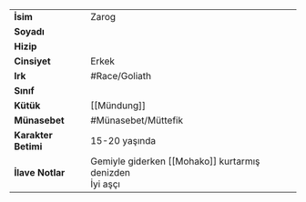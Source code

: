 |  |  |
|---|---|
| **İsim** | Zarog|
| **Soyadı** | |
| **Hizip** | |
| **Cinsiyet** | Erkek|
| **Irk** | #Race/Goliath|
| **Sınıf** | |
| **Kütük** | [[Mündung]]|
| **Münasebet** | #Münasebet/Müttefik|
| **Karakter Betimi** | 15-20 yaşında|
| **İlave Notlar** | Gemiyle giderken [[Mohako]] kurtarmış denizden<br>İyi aşçı|
